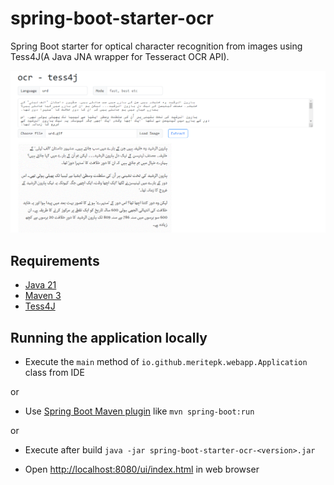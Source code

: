 # spring-boot-starter-ocr

Spring Boot starter for optical character recognition from images using Tess4J(A Java JNA wrapper for Tesseract OCR API).

![](example.png)

## Requirements

- [Java 21](https://www.oracle.com/java/technologies/downloads/#java21)
- [Maven 3](https://maven.apache.org)
- [Tess4J](https://github.com/nguyenq/tess4j)

## Running the application locally

- Execute the `main` method of `io.github.meritepk.webapp.Application` class from IDE

or

- Use [Spring Boot Maven plugin](https://docs.spring.io/spring-boot/docs/current/reference/html/build-tool-plugins-maven-plugin.html) like `mvn spring-boot:run`

or

- Execute after build `java -jar spring-boot-starter-ocr-<version>.jar`

- Open [http://localhost:8080/ui/index.html](http://localhost:8080/ui/index.html) in web browser
